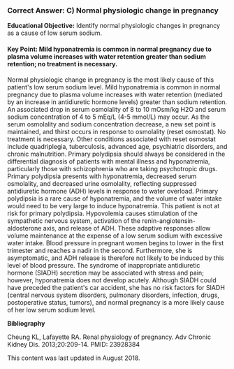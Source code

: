
### Correct Answer: C) Normal physiologic change in pregnancy 

**Educational Objective:** Identify normal physiologic changes in pregnancy as a cause of low serum sodium.

#### **Key Point:** Mild hyponatremia is common in normal pregnancy due to plasma volume increases with water retention greater than sodium retention; no treatment is necessary.

Normal physiologic change in pregnancy is the most likely cause of this patient's low serum sodium level. Mild hyponatremia is common in normal pregnancy due to plasma volume increases with water retention (mediated by an increase in antidiuretic hormone levels) greater than sodium retention. An associated drop in serum osmolality of 8 to 10 mOsm/kg H2O and serum sodium concentration of 4 to 5 mEq/L (4-5 mmol/L) may occur. As the serum osmolality and sodium concentration decrease, a new set point is maintained, and thirst occurs in response to osmolality (reset osmostat). No treatment is necessary. Other conditions associated with reset osmostat include quadriplegia, tuberculosis, advanced age, psychiatric disorders, and chronic malnutrition.
Primary polydipsia should always be considered in the differential diagnosis of patients with mental illness and hyponatremia, particularly those with schizophrenia who are taking psychotropic drugs. Primary polydipsia presents with hyponatremia, decreased serum osmolality, and decreased urine osmolality, reflecting suppressed antidiuretic hormone (ADH) levels in response to water overload. Primary polydipsia is a rare cause of hyponatremia, and the volume of water intake would need to be very large to induce hyponatremia. This patient is not at risk for primary polydipsia.
Hypovolemia causes stimulation of the sympathetic nervous system, activation of the renin-angiotensin-aldosterone axis, and release of ADH. These adaptive responses allow volume maintenance at the expense of a low serum sodium with excessive water intake. Blood pressure in pregnant women begins to lower in the first trimester and reaches a nadir in the second. Furthermore, she is asymptomatic, and ADH release is therefore not likely to be induced by this level of blood pressure.
The syndrome of inappropriate antidiuretic hormone (SIADH) secretion may be associated with stress and pain; however, hyponatremia does not develop acutely. Although SIADH could have preceded the patient's car accident, she has no risk factors for SIADH (central nervous system disorders, pulmonary disorders, infection, drugs, postoperative status, tumors), and normal pregnancy is a more likely cause of her low serum sodium level.

**Bibliography**

Cheung KL, Lafayette RA. Renal physiology of pregnancy. Adv Chronic Kidney Dis. 2013;20:209-14. PMID: 23928384

This content was last updated in August 2018.